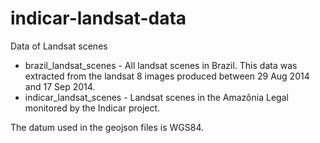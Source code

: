 indicar-landsat-data
====================

Data of Landsat scenes

* brazil_landsat_scenes - All landsat scenes in Brazil. This data was extracted from the landsat 8 images produced between 29 Aug 2014 and 17 Sep 2014.
* indicar_landsat_scenes - Landsat scenes in the Amazônia Legal monitored by the Indicar project.

The datum used in the geojson files is WGS84.
